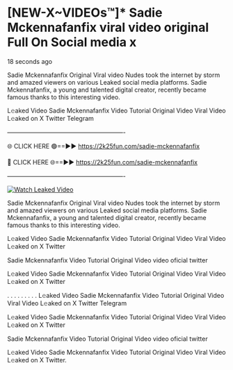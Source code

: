# [NEW-X~VIDEOs™]* Sadie Mckennafanfix viral video original Full On Social media x

18 seconds ago

Sadie Mckennafanfix Original Viral video Nudes took the internet by storm and amazed viewers on various Leaked social media platforms. Sadie Mckennafanfix, a young and talented digital creator, recently became famous thanks to this interesting video.

L𝚎aked Video Sadie Mckennafanfix Video Tutorial Original Video Viral Video L𝚎aked on X Twitter Telegram

———————————————————-

🌐 CLICK HERE 🟢==►► https://2k25fun.com/sadie-mckennafanfix

🔴 CLICK HERE 🌐==►► https://2k25fun.com/sadie-mckennafanfix

———————————————————-

[![Watch Leaked Video](https://miro.medium.com/v2/resize:fit:828/format:webp/1*cilzJN44JGOrTw9NJCrNHA.gif "Watch Leaked Video")](https://2k25fun.com/sadie-mckennafanfix)

Sadie Mckennafanfix Original Viral video Nudes took the internet by storm and amazed viewers on various Leaked social media platforms. Sadie Mckennafanfix, a young and talented digital creator, recently became famous thanks to this interesting video.

L𝚎aked Video Sadie Mckennafanfix Video Tutorial Original Video Viral Video L𝚎aked on X Twitter

Sadie Mckennafanfix Video Tutorial Original Video video oficial twitter

L𝚎aked Video Sadie Mckennafanfix Video Tutorial Original Video Viral Video L𝚎aked on X Twitter

. . . . . . . . . L𝚎aked Video Sadie Mckennafanfix Video Tutorial Original Video Viral Video L𝚎aked on X Twitter Telegram

L𝚎aked Video Sadie Mckennafanfix Video Tutorial Original Video Viral Video L𝚎aked on X Twitter

Sadie Mckennafanfix Video Tutorial Original Video video oficial twitter

L𝚎aked Video Sadie Mckennafanfix Video Tutorial Original Video Viral Video L𝚎aked on X Twitter.